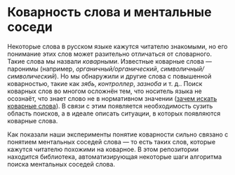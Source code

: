 # Коварность слова и ментальные соседи
Некоторые слова в русском языке кажутся читателю знакомыми, но его понимание этих слов может разительно отличаться от словарного.
Такие слова мы назвали _коварными_.
Известные коварные слова — паронимы (например, _органичный/органический_, _символичный/символический_).
Но мы обнаружили и другие слова с повышенной коварностью, такие как _зябь_, _контроллер_, _зазноба_ и т. д..
Поиск коварных слов во многом осложнён тем, что носитель языка не осознаёт, что знает слово не в нормативном значении ([зачем искать коварные слова](https://slovozrast.ru/deceptive/)).
В связи с этим появляется необходимость сузить область поисков, а в идеале описать ситуации, в которых появляются коварные слова.

Как показали наши эксперименты понятие коварности сильно связано с понятием ментальных соседей слова — то есть таких слов, которые кажутся читателю похожими на коварное.
В этом репозитории находится библиотека, автоматизирующая некоторые шаги алгоритма поиска ментальных соседей слова.

